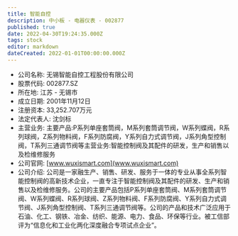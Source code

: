 ```yaml
---
title: 智能自控
description: 中小板 - 电器仪表 - 002877
published: true
date: 2022-04-30T19:24:35.000Z
tags: stock
editor: markdown
dateCreated: 2022-01-01T00:00:00.000Z
---
```


- 公司名称: 无锡智能自控工程股份有限公司
- 股票代码: 002877.SZ
- 所在地: 江苏 - 无锡市
- 成立日期: 2001年11月12日
- 注册资本: 33,252.707万元
- 法定代表人: 沈剑标
- 主营业务: 主要产品:P系列单座套筒阀，M系列套筒调节阀，W系列蝶阀，R系列球阀，Z系列物料阀，F系列防腐阀，Y系列自力式调节阀，J系列角型控制阀，T系列三通调节阀等主营业务:智能控制阀及其配件的研发，生产和销售以及检维修服务
- 公司官网: [www.wuxismart.com](www.wuxismart.com)
- 公司介绍: 公司是一家融生产、销售、研发、服务于一体的专业从事全系列智能控制阀的高新技术企业，一直专注于智能控制阀及其配件的研发、生产和销售以及检维修服务。公司的主要产品包括P系列单座套筒阀、M系列套筒调节阀、W系列蝶阀、R系列球阀、Z系列物料阀、F系列防腐阀、Y系列自力式调节阀、J系列角型控制阀、T系列三通调节阀等。公司的产品和技术广泛应用于石油、化工、钢铁、冶金、纺织、能源、电力、食品、环保等行业。被工信部评为“信息化和工业化两化深度融合专项试点企业”。


